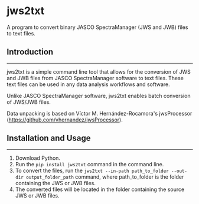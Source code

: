 # jws2txt

A program to convert binary JASCO SpectraManager (JWS and JWB) files to text files.

## Introduction
------------
jws2txt is a simple command line tool that allows for the conversion of JWS and JWB files from JASCO SpectraManager software to text files. These text files can be used in any data analysis workflows and software.

Unlike JASCO SpectraManager software, jws2txt enables batch conversion of JWS/JWB files.

Data unpacking is based on Víctor M. Hernández-Rocamora's jwsProcessor (https://github.com/vhernandez/jwsProcessor).

## Installation and Usage
------------
1. Download Python.
2. Run the `pip install jws2txt` command in the command line.
3. To convert the files, run the `jws2txt --in-path path_to_folder --out-dir output_folder_path` command, where path_to_folder is the folder containing the JWS or JWB files.
4. The converted files will be located in the folder containing the source JWS or JWB files.
